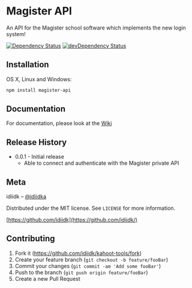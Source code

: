 # Magister API

An API for the Magister school software which implements the new login system!

[![Dependency Status](https://david-dm.org/idiidk/magisterAPI.svg)](https://david-dm.org/idiidk/magisterAPI)
[![devDependency Status](https://david-dm.org/idiidk/magisterAPI/dev-status.svg)](https://david-dm.org/idiidk/magisterAPI#info=devDependencies)

## Installation

OS X, Linux and Windows:

```sh
npm install magister-api
``` 

## Documentation

For documentation, please look at the [Wiki](https://github.com/idiidk/magister-api/wiki)

## Release History

* 0.0.1 - Initial release
  * Able to connect and authenticate with the Magister private API

## Meta

idiidk – [@idiidka](https://twitter.com/idiidka)

Distributed under the MIT license. See ``LICENSE`` for more information.

[https://github.com/idiidk](https://github.com/idiidk/)

## Contributing

1. Fork it (<https://github.com/idiidk/kahoot-tools/fork>)
2. Create your feature branch (`git checkout -b feature/fooBar`)
3. Commit your changes (`git commit -am 'Add some fooBar'`)
4. Push to the branch (`git push origin feature/fooBar`)
5. Create a new Pull Request